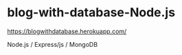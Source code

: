 # blog-with-database-Node.js

https://blogwithdatabase.herokuapp.com/

Node.js / Express/js / MongoDB
